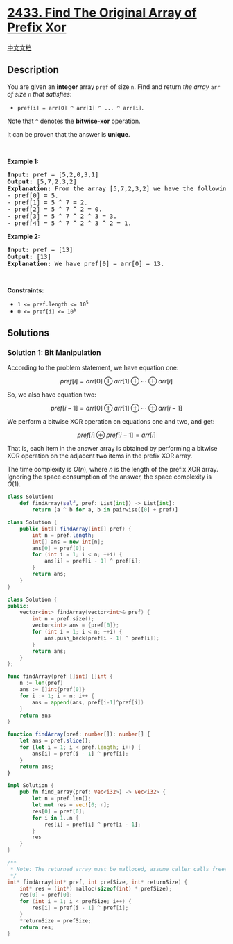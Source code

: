 # [2433. Find The Original Array of Prefix Xor](https://leetcode.com/problems/find-the-original-array-of-prefix-xor)

[中文文档](./solution/2400-2499/2433.Find%20The%20Original%20Array%20of%20Prefix%20Xor/README.md)

<!-- tags:Bit Manipulation,Array -->

## Description

<p>You are given an <strong>integer</strong> array <code>pref</code> of size <code>n</code>. Find and return <em>the array </em><code>arr</code><em> of size </em><code>n</code><em> that satisfies</em>:</p>

<ul>
	<li><code>pref[i] = arr[0] ^ arr[1] ^ ... ^ arr[i]</code>.</li>
</ul>

<p>Note that <code>^</code> denotes the <strong>bitwise-xor</strong> operation.</p>

<p>It can be proven that the answer is <strong>unique</strong>.</p>

<p>&nbsp;</p>
<p><strong class="example">Example 1:</strong></p>

<pre>
<strong>Input:</strong> pref = [5,2,0,3,1]
<strong>Output:</strong> [5,7,2,3,2]
<strong>Explanation:</strong> From the array [5,7,2,3,2] we have the following:
- pref[0] = 5.
- pref[1] = 5 ^ 7 = 2.
- pref[2] = 5 ^ 7 ^ 2 = 0.
- pref[3] = 5 ^ 7 ^ 2 ^ 3 = 3.
- pref[4] = 5 ^ 7 ^ 2 ^ 3 ^ 2 = 1.
</pre>

<p><strong class="example">Example 2:</strong></p>

<pre>
<strong>Input:</strong> pref = [13]
<strong>Output:</strong> [13]
<strong>Explanation:</strong> We have pref[0] = arr[0] = 13.
</pre>

<p>&nbsp;</p>
<p><strong>Constraints:</strong></p>

<ul>
	<li><code>1 &lt;= pref.length &lt;= 10<sup>5</sup></code></li>
	<li><code>0 &lt;= pref[i] &lt;= 10<sup>6</sup></code></li>
</ul>

## Solutions

### Solution 1: Bit Manipulation

According to the problem statement, we have equation one:

$$
pref[i]=arr[0] \oplus arr[1] \oplus \cdots \oplus arr[i]
$$

So, we also have equation two:

$$
pref[i-1]=arr[0] \oplus arr[1] \oplus \cdots \oplus arr[i-1]
$$

We perform a bitwise XOR operation on equations one and two, and get:

$$
pref[i] \oplus pref[i-1]=arr[i]
$$

That is, each item in the answer array is obtained by performing a bitwise XOR operation on the adjacent two items in the prefix XOR array.

The time complexity is $O(n)$, where $n$ is the length of the prefix XOR array. Ignoring the space consumption of the answer, the space complexity is $O(1)$.

<!-- tabs:start -->

```python
class Solution:
    def findArray(self, pref: List[int]) -> List[int]:
        return [a ^ b for a, b in pairwise([0] + pref)]
```

```java
class Solution {
    public int[] findArray(int[] pref) {
        int n = pref.length;
        int[] ans = new int[n];
        ans[0] = pref[0];
        for (int i = 1; i < n; ++i) {
            ans[i] = pref[i - 1] ^ pref[i];
        }
        return ans;
    }
}
```

```cpp
class Solution {
public:
    vector<int> findArray(vector<int>& pref) {
        int n = pref.size();
        vector<int> ans = {pref[0]};
        for (int i = 1; i < n; ++i) {
            ans.push_back(pref[i - 1] ^ pref[i]);
        }
        return ans;
    }
};
```

```go
func findArray(pref []int) []int {
	n := len(pref)
	ans := []int{pref[0]}
	for i := 1; i < n; i++ {
		ans = append(ans, pref[i-1]^pref[i])
	}
	return ans
}
```

```ts
function findArray(pref: number[]): number[] {
    let ans = pref.slice();
    for (let i = 1; i < pref.length; i++) {
        ans[i] = pref[i - 1] ^ pref[i];
    }
    return ans;
}
```

```rust
impl Solution {
    pub fn find_array(pref: Vec<i32>) -> Vec<i32> {
        let n = pref.len();
        let mut res = vec![0; n];
        res[0] = pref[0];
        for i in 1..n {
            res[i] = pref[i] ^ pref[i - 1];
        }
        res
    }
}
```

```c
/**
 * Note: The returned array must be malloced, assume caller calls free().
 */
int* findArray(int* pref, int prefSize, int* returnSize) {
    int* res = (int*) malloc(sizeof(int) * prefSize);
    res[0] = pref[0];
    for (int i = 1; i < prefSize; i++) {
        res[i] = pref[i - 1] ^ pref[i];
    }
    *returnSize = prefSize;
    return res;
}
```

<!-- tabs:end -->

<!-- end -->
